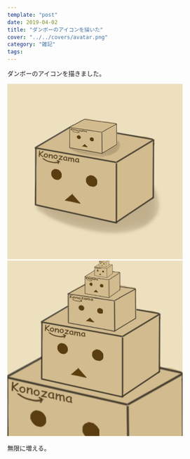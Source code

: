 ```yaml
---
template: "post"
date: 2019-04-02
title: "ダンボーのアイコンを描いた"
cover: "../../covers/avatar.png"
category: "雑記"
tags:
---
```


ダンボーのアイコンを描きました。

![danbo-a](../../images/2019/danbo-icon/danbo-icon-a.jpg)
![danbo-b](../../images/2019/danbo-icon/danbo-icon-b.jpg)

無限に増える。
